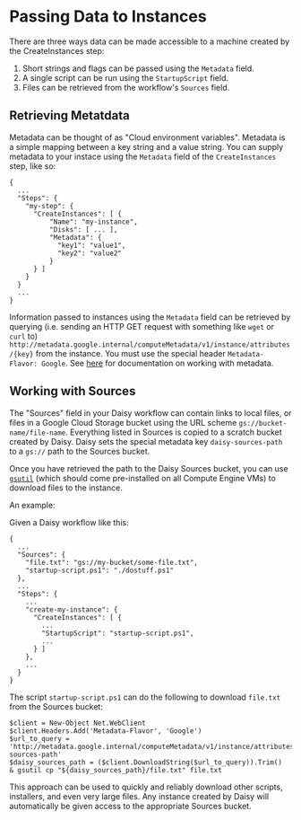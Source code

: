 # Passing Data to Instances

There are three ways data can be made accessible to a machine created by
the CreateInstances step:

1. Short strings and flags can be passed using the `Metadata` field.
2. A single script can be run using the `StartupScript` field.
3. Files can be retrieved from the workflow's `Sources` field.

## Retrieving Metatdata

Metadata can be thought of as "Cloud environment variables". Metadata is a
simple mapping between a key string and a value string. You can supply metadata
to your instace using the `Metadata` field of the `CreateInstances` step, like
so:

    {
      ...
      "Steps": {
        "my-step": {
          "CreateInstances": [ {
              "Name": "my-instance",
              "Disks": [ ... ],
              "Metadata": {
                "key1": "value1",
                "key2": "value2"
              }
          } ]
        }
      }
      ...
    }

Information passed to instances using the `Metadata` field can be retrieved by
querying (i.e. sending an HTTP GET request with something like `wget` or `curl`
to)
`http://metadata.google.internal/computeMetadata/v1/instance/attributes/{key}`
from the instance. You must use the special header `Metadata-Flavor: Google`.
See [here](https://cloud.google.com/compute/docs/storing-retrieving-metadata)
for documentation on working with metadata.

## Working with Sources

The "Sources" field in your Daisy workflow can contain links to local files, or
files in a Google Cloud Storage bucket using the URL scheme
`gs://bucket-name/file-name`. Everything listed in Sources is copied to a
scratch bucket created by Daisy. Daisy sets the special metadata key
`daisy-sources-path` to a `gs://` path to the Sources bucket.


Once you have retrieved the path to the Daisy Sources bucket, you can use
[`gsutil`](https://cloud.google.com/storage/docs/object-basics#download) (which
should come pre-installed on all Compute Engine VMs) to download files to the
instance.

An example:

Given a Daisy workflow like this:

    {
      ...
      "Sources": {
        "file.txt": "gs://my-bucket/some-file.txt",
        "startup-script.ps1": "./dostuff.ps1"
      },
      ...
      "Steps": {
        ...
        "create-my-instance": {
          "CreateInstances": [ {
            ...
            "StartupScript": "startup-script.ps1",
            ...
          } ]
        },
        ...
      }
    }

The script `startup-script.ps1` can do the following to download `file.txt` from
the Sources bucket:

    $client = New-Object Net.WebClient
    $client.Headers.Add('Metadata-Flavor', 'Google')
    $url_to_query = 'http://metadata.google.internal/computeMetadata/v1/instance/attributes/daisy-sources-path'
    $daisy_sources_path = ($client.DownloadString($url_to_query)).Trim()
    & gsutil cp "${daisy_sources_path}/file.txt" file.txt

This approach can be used to quickly and reliably download other scripts,
installers, and even very large files. Any instance created by Daisy will
automatically be given access to the appropriate Sources bucket.

